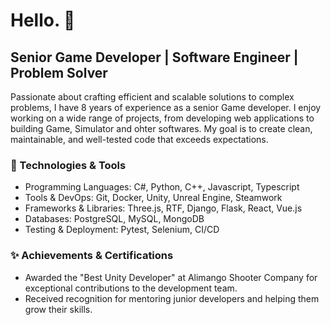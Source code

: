 # Hello. 👋

## Senior Game Developer | Software Engineer | Problem Solver

Passionate about crafting efficient and scalable solutions to complex problems, I have 8 years of experience as a senior Game developer. I enjoy working on a wide range of projects, from developing web applications to building Game, Simulator and ohter softwares. My goal is to create clean, maintainable, and well-tested code that exceeds expectations.

### 🔧 Technologies & Tools

- Programming Languages: C#, Python, C++, Javascript, Typescript
- Tools & DevOps: Git, Docker, Unity, Unreal Engine, Steamwork
- Frameworks & Libraries: Three.js, RTF, Django, Flask, React, Vue.js
- Databases: PostgreSQL, MySQL, MongoDB
- Testing & Deployment: Pytest, Selenium, CI/CD

### ✨ Achievements & Certifications

- Awarded the "Best Unity Developer" at Alimango Shooter Company for exceptional contributions to the development team.
- Received recognition for mentoring junior developers and helping them grow their skills.
